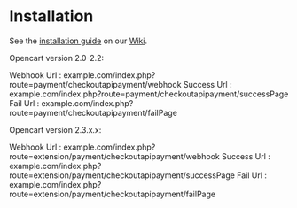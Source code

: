 Installation
============

See the [installation guide](https://github.com/CKOTech/checkout-opencart-plugin/wiki/Installation) on our [Wiki](https://github.com/CKOTech/checkout-opencart-plugin/wiki).


Opencart version 2.0-2.2:

Webhook Url : example.com/index.php?route=payment/checkoutapipayment/webhook
Success Url : example.com/index.php?route=payment/checkoutapipayment/successPage
Fail Url : example.com/index.php?route=payment/checkoutapipayment/failPage


Opencart version 2.3.x.x:

Webhook Url : example.com/index.php?route=extension/payment/checkoutapipayment/webhook
Success Url : example.com/index.php?route=extension/payment/checkoutapipayment/successPage
Fail Url : example.com/index.php?route=extension/payment/checkoutapipayment/failPage